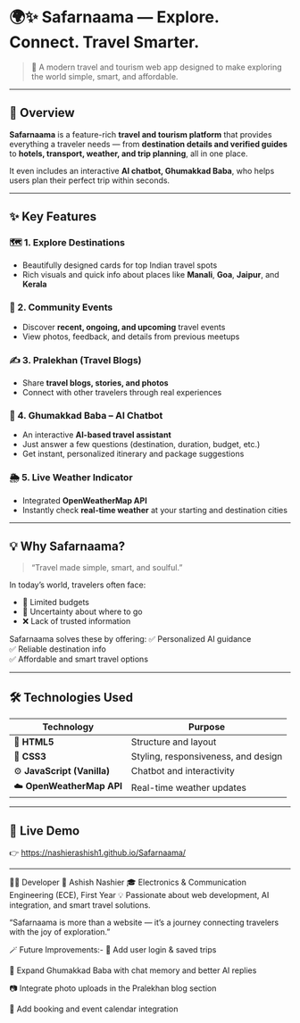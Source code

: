 # 🌍✨ Safarnaama — Explore. Connect. Travel Smarter.
> 🧳 A modern travel and tourism web app designed to make exploring the world simple, smart, and affordable.  

---

## 🧠 Overview

**Safarnaama** is a feature-rich **travel and tourism platform** that provides everything a traveler needs — from **destination details and verified guides** to **hotels, transport, weather, and trip planning**, all in one place.  

It even includes an interactive **AI chatbot, Ghumakkad Baba**, who helps users plan their perfect trip within seconds.

---

## ✨ Key Features

### 🗺️ 1. Explore Destinations
- Beautifully designed cards for top Indian travel spots  
- Rich visuals and quick info about places like **Manali**, **Goa**, **Jaipur**, and **Kerala**

### 🤝 2. Community Events
- Discover **recent, ongoing, and upcoming** travel events  
- View photos, feedback, and details from previous meetups  

### ✍️ 3. Pralekhan (Travel Blogs)
- Share **travel blogs, stories, and photos**  
- Connect with other travelers through real experiences  

### 🤖 4. Ghumakkad Baba – AI Chatbot
- An interactive **AI-based travel assistant**  
- Just answer a few questions (destination, duration, budget, etc.)  
- Get instant, personalized itinerary and package suggestions  

### 🌦️ 5. Live Weather Indicator
- Integrated **OpenWeatherMap API**  
- Instantly check **real-time weather** at your starting and destination cities  

---

## 💡 Why Safarnaama?

> “Travel made simple, smart, and soulful.”  

In today’s world, travelers often face:
- 💸 Limited budgets  
- 🤔 Uncertainty about where to go  
- ❌ Lack of trusted information  

Safarnaama solves these by offering:
✅ Personalized AI guidance  
✅ Reliable destination info  
✅ Affordable and smart travel options  

---

## 🛠️ Technologies Used

| Technology | Purpose |
|-------------|----------|
| 🧱 **HTML5** | Structure and layout |
| 🎨 **CSS3** | Styling, responsiveness, and design |
| ⚙️ **JavaScript (Vanilla)** | Chatbot and interactivity |
| ☁️ **OpenWeatherMap API** | Real-time weather updates |

---

## 🚀 Live Demo

👉 https://nashierashish1.github.io/Safarnaama/

---

🧑‍💻 Developer
👤 Ashish Nashier
🎓 Electronics & Communication Engineering (ECE), First Year
💡 Passionate about web development, AI integration, and smart travel solutions.

“Safarnaama is more than a website — it’s a journey connecting travelers with the joy of exploration.”

🪄 Future Improvements:-
🧭 Add user login & saved trips

💬 Expand Ghumakkad Baba with chat memory and better AI replies

📷 Integrate photo uploads in the Pralekhan blog section

📅 Add booking and event calendar integration

